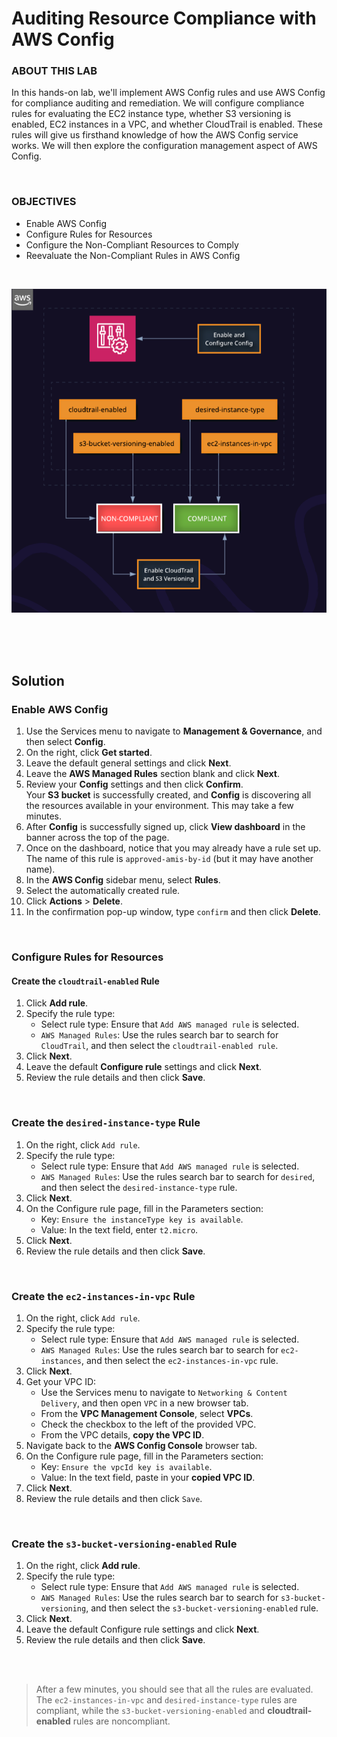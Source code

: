 # Auditing Resource Compliance with AWS Config

### ABOUT THIS LAB
In this hands-on lab, we'll implement AWS Config rules and use AWS Config for compliance auditing and remediation. We will configure compliance rules for evaluating the EC2 instance type, whether S3 versioning is enabled, EC2 instances in a VPC, and whether CloudTrail is enabled. These rules will give us firsthand knowledge of how the AWS Config service works. We will then explore the configuration management aspect of AWS Config.

<br>

### OBJECTIVES
- Enable AWS Config
- Configure Rules for Resources
- Configure the Non-Compliant Resources to Comply
- Reevaluate the Non-Compliant Rules in AWS Config

<br>

![](../img/3.2.LabDiagram.png)

<br><br><br>

## Solution

### Enable AWS Config
1. Use the Services menu to navigate to **Management & Governance**, and then select **Config**.
2. On the right, click **Get started**.
3. Leave the default general settings and click **Next**.
4. Leave the **AWS Managed Rules** section blank and click **Next**.
5. Review your **Config** settings and then click **Confirm**.<br>
Your **S3 bucket** is successfully created, and **Config** is discovering all the resources available in your environment. This may take a few minutes.
6. After **Config** is successfully signed up, click **View dashboard** in the banner across the top of the page.
7. Once on the dashboard, notice that you may already have a rule set up. The name of this rule is `approved-amis-by-id` (but it may have another name).
8. In the **AWS Config** sidebar menu, select **Rules**.
9. Select the automatically created rule.
10. Click **Actions** > **Delete**.
11. In the confirmation pop-up window, type `confirm` and then click **Delete**.

<br>

### Configure Rules for Resources

#### Create the `cloudtrail-enabled` Rule
1. Click **Add rule**.
2. Specify the rule type:
    - Select rule type: Ensure that `Add AWS managed rule` is selected.
    - `AWS Managed Rules`: Use the rules search bar to search for `CloudTrail`, and then select the `cloudtrail-enabled rule`.
3. Click **Next**.
4. Leave the default **Configure rule** settings and click **Next**.
5. Review the rule details and then click **Save**.

<br>

### Create the `desired-instance-type` Rule
1. On the right, click `Add rule`.
2. Specify the rule type:
    - Select rule type: Ensure that `Add AWS managed rule` is selected.
    - `AWS Managed Rules`: Use the rules search bar to search for `desired`, and then select the `desired-instance-type` rule.
3. Click **Next**.
4. On the Configure rule page, fill in the Parameters section:
    - Key: `Ensure the instanceType key is available`.
    - Value: In the text field, enter `t2.micro`.
5. Click **Next**.
6. Review the rule details and then click **Save**.

<br>

### Create the `ec2-instances-in-vpc` Rule
1. On the right, click `Add rule`.
2. Specify the rule type:
    - Select rule type: Ensure that `Add AWS managed rule` is selected.
    - `AWS Managed Rules`: Use the rules search bar to search for `ec2-instances`, and then select the `ec2-instances-in-vpc` rule.
3. Click **Next**.
4. Get your VPC ID:
    - Use the Services menu to navigate to `Networking & Content Delivery`, and then open `VPC` in a new browser tab.
    - From the **VPC Management Console**, select **VPCs**.
    - Check the checkbox to the left of the provided VPC.
    - From the VPC details, **copy the VPC ID**.
5. Navigate back to the **AWS Config Console** browser tab.
6. On the Configure rule page, fill in the Parameters section:
    - Key: `Ensure the vpcId key is available`.
    - Value: In the text field, paste in your **copied VPC ID**.
7. Click **Next**.
8. Review the rule details and then click `Save`.

<br>

### Create the `s3-bucket-versioning-enabled` Rule
1. On the right, click **Add rule**.
2. Specify the rule type:
    - Select rule type: Ensure that `Add AWS managed rule` is selected.
    - `AWS Managed Rules`: Use the rules search bar to search for `s3-bucket-versioning`, and then select the `s3-bucket-versioning-enabled` rule.
3. Click **Next**.
4. Leave the default Configure rule settings and click **Next**.
5. Review the rule details and then click **Save**.
 
<br><br>

> After a few minutes, you should see that all the rules are evaluated. The `ec2-instances-in-vpc` and `desired-instance-type` rules are compliant, while the `s3-bucket-versioning-enabled` and **cloudtrail-enabled** rules are noncompliant.
